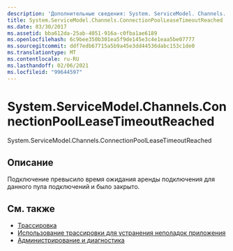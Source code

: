 ```yaml
---
description: 'Дополнительные сведения: System. ServiceModel. Channels. Коннектионпуллеасетимеаутреачед'
title: System.ServiceModel.Channels.ConnectionPoolLeaseTimeoutReached
ms.date: 03/30/2017
ms.assetid: bba612da-25ab-4051-916a-c0fba1ae6189
ms.openlocfilehash: 6c9bee350b301ea5f9de145e3c4e1eaa5be07777
ms.sourcegitcommit: ddf7edb67715a5b9a45e3dd44536dabc153c1de0
ms.translationtype: MT
ms.contentlocale: ru-RU
ms.lasthandoff: 02/06/2021
ms.locfileid: "99644597"
---
```

# <a name="systemservicemodelchannelsconnectionpoolleasetimeoutreached"></a>System.ServiceModel.Channels.ConnectionPoolLeaseTimeoutReached

System.ServiceModel.Channels.ConnectionPoolLeaseTimeoutReached  
  
## <a name="description"></a>Описание  

 Подключение превысило время ожидания аренды подключения для данного пула подключений и было закрыто.  
  
## <a name="see-also"></a>См. также

- [Трассировка](index.md)
- [Использование трассировки для устранения неполадок приложения](using-tracing-to-troubleshoot-your-application.md)
- [Администрирование и диагностика](../index.md)
